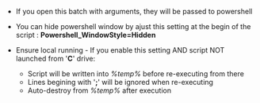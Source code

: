 - If you open this batch with arguments, they will be passed to powershell

- You can hide powershell window by ajust this setting at the begin of the script : **Powershell_WindowStyle=Hidden**

- Ensure local running -
  If you enable this setting AND script NOT launched from '**C**' drive:
  - Script will be written into _%temp%_ before re-executing from there
  - Lines begining with '**;**' will be ignored when re-executing
  - Auto-destroy from _%temp%_ after execution
